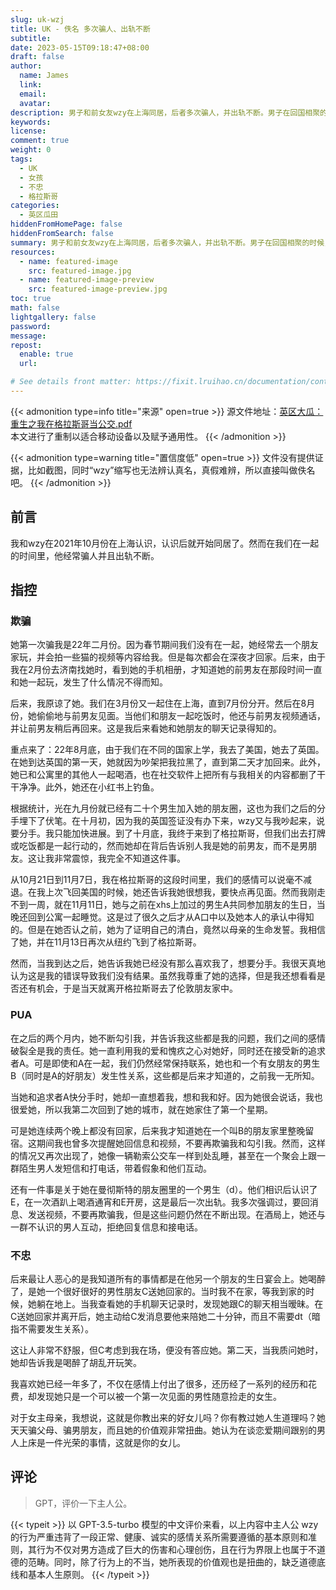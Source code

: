 ```yaml
---
slug: uk-wzj
title: UK - 佚名 多次骗人、出轨不断
subtitle:
date: 2023-05-15T09:18:47+08:00
draft: false
author:
  name: James
  link:
  email:
  avatar:
description: 男子和前女友wzy在上海同居，后者多次骗人，并出轨不断。男子在回国相聚的时候，看到关于前男友在春节期间一直和wzy一起玩，二人之间发生了什么不得而知。他想尝试在英国和前女友继续在一起，但发现前女友已经和其他人有了联系。随着感情的发展与瓦解，男子在本文中详细描述了与前女友的种种经历，包括前女友的骗人、出轨不断，以及最终分手的原因。同时，男子还直指前女友的扭曲价值观和母亲教育不当。
keywords:
license:
comment: true
weight: 0
tags:
  - UK
  - 女孩
  - 不忠
  - 格拉斯哥
categories:
  - 英区瓜田
hiddenFromHomePage: false
hiddenFromSearch: false
summary: 男子和前女友wzy在上海同居，后者多次骗人，并出轨不断。男子在回国相聚的时候，看到关于前男友在春节期间一直和wzy一起玩，二人之间发生了什么不得而知。他想尝试在英国和前女友继续在一起，但发现前女友已经和其他人有了联系。随着感情的发展与瓦解，男子在本文中详细描述了与前女友的种种经历，包括前女友的骗人、出轨不断，以及最终分手的原因。同时，男子还直指前女友的扭曲价值观和母亲教育不当。
resources:
  - name: featured-image
    src: featured-image.jpg
  - name: featured-image-preview
    src: featured-image-preview.jpg
toc: true
math: false
lightgallery: false
password:
message:
repost:
  enable: true
  url:

# See details front matter: https://fixit.lruihao.cn/documentation/content-management/introduction/#front-matter
---
```


<!--more-->

{{< admonition type=info title="来源" open=true >}}
源文件地址：[英区大瓜：重生之我在格拉斯哥当公交.pdf](https://oss.schoolmelon.com/source/uk-wzj.pdf)  
本文进行了重制以适合移动设备以及赋予通用性。
{{< /admonition >}}

{{< admonition type=warning title="置信度低" open=true >}}
文件没有提供证据，比如截图，同时“wzy”缩写也无法辨认真名，真假难辨，所以直接叫做佚名吧。
{{< /admonition >}}

## 前言

我和wzy在2021年10月份在上海认识，认识后就开始同居了。然而在我们在一起的时间里，他经常骗人并且出轨不断。

## 指控

### 欺骗

她第一次骗我是22年二月份。因为春节期间我们没有在一起，她经常去一个朋友家玩，并会拍一些猫的视频等内容给我。但是每次都会在深夜才回家。后来，由于我在2月份去济南找她时，看到她的手机相册，才知道她的前男友在那段时间一直和她一起玩，发生了什么情况不得而知。

后来，我原谅了她。我们在3月份又一起住在上海，直到7月份分开。然后在8月份，她偷偷地与前男友见面。当他们和朋友一起吃饭时，他还与前男友视频通话，并让前男友稍后再回来。这是我后来看她和她朋友的聊天记录得知的。

重点来了：22年8月底，由于我们在不同的国家上学，我去了美国，她去了英国。在她到达英国的第一天，她就因为吵架把我拉黑了，直到第二天才加回来。此外，她已和公寓里的其他人一起喝酒，也在社交软件上把所有与我相关的内容都删了干干净净。此外，她还在小红书上钓鱼。

根据统计，光在九月份就已经有二十个男生加入她的朋友圈，这也为我们之后的分手埋下了伏笔。在十月初，因为我的英国签证没有办下来，wzy又与我吵起来，说要分手。我只能加快进展。到了十月底，我终于来到了格拉斯哥，但我们出去打牌或吃饭都是一起行动的，然而她却在背后告诉别人我是她的前男友，而不是男朋友。这让我非常震惊，我完全不知道这件事。

从10月21日到11月7日，我在格拉斯哥的这段时间里，我们的感情可以说毫不减退。在我上次飞回美国的时候，她还告诉我她很想我，要快点再见面。然而我刚走不到一周，就在11月11日，她与之前在xhs上加过的男生A共同参加朋友的生日，当晚还回到公寓一起睡觉。这是过了很久之后才从A口中以及她本人的承认中得知的。但是在她否认之前，她为了证明自己的清白，竟然以母亲的生命发誓。我相信了她，并在11月13日再次从纽约飞到了格拉斯哥。

然而，当我到达之后，她告诉我她已经没有那么喜欢我了，想要分手。我很天真地认为这是我的错误导致我们没有结果。虽然我尊重了她的选择，但是我还想看看是否还有机会，于是当天就离开格拉斯哥去了伦敦朋友家中。

### PUA

在之后的两个月内，她不断勾引我，并告诉我这些都是我的问题，我们之间的感情破裂全是我的责任。她一直利用我的爱和愧疚之心对她好，同时还在接受新的追求者A。可是即使和A在一起，我们仍然经常保持联系，她也和一个有女朋友的男生B（同时是A的好朋友）发生性关系，这些都是后来才知道的，之前我一无所知。

当她和追求者A快分手时，她却一直想着我，想和我和好。因为她很会说话，我也很爱她，所以我第二次回到了她的城市，就在她家住了第一个星期。

可是她连续两个晚上都没有回家，后来我才知道她在一个叫B的朋友家里整晚留宿。这期间我也曾多次提醒她回信息和视频，不要再欺骗我和勾引我。然而，这样的情况又再次出现了，她像一辆勒索公交车一样到处乱睡，甚至在一个聚会上跟一群陌生男人发短信和打电话，带着假象和他们互动。

还有一件事是关于她在曼彻斯特的朋友圈里的一个男生（d）。他们相识后认识了E，在一次酒趴上喝酒通宵和E开房，这是最后一次出轨。我多次强调过，要回消息、发送视频，不要再欺骗我，但是这些问题仍然在不断出现。在酒局上，她还与一群不认识的男人互动，拒绝回复信息和接电话。

### 不忠

后来最让人恶心的是我知道所有的事情都是在他另一个朋友的生日宴会上。她喝醉了，是她一个很好很好的男性朋友C送她回家的。当时我不在家，等我到家的时候，她躺在地上。当我查看她的手机聊天记录时，发现她跟C的聊天相当暧昧。在C送她回家并离开后，她主动给C发消息要他来陪她二十分钟，而且不需要dt（暗指不需要发生关系）。

这让人非常不舒服，但C考虑到我在场，便没有答应她。第二天，当我质问她时，她却告诉我是喝醉了胡乱开玩笑。

我喜欢她已经一年多了，不仅在感情上付出了很多，还历经了一系列的经历和花费，却发现她只是一个可以被一个第一次见面的男性随意捡走的女生。

对于女主母亲，我想说，这就是你教出来的好女儿吗？你有教过她人生道理吗？她天天骗父母、骗男朋友，而且她的价值观非常扭曲。她认为在谈恋爱期间跟别的男人上床是一件光荣的事情，这就是你的女儿。

## 评论

> GPT，评价一下主人公。

{{< typeit >}}
以 GPT-3.5-turbo 模型的中文评价来看，以上内容中主人公 wzy 的行为严重违背了一段正常、健康、诚实的感情关系所需要遵循的基本原则和准则，其行为不仅对男方造成了巨大的伤害和心理创伤，且在行为界限上也属于不道德的范畴。同时，除了行为上的不当，她所表现的价值观也是扭曲的，缺乏道德底线和基本人生原则。
{{< /typeit >}}